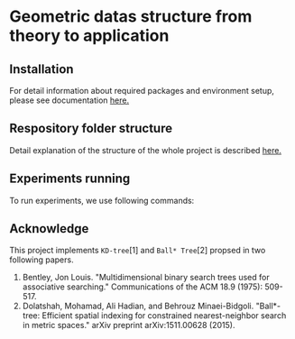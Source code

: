 # Geometric datas structure from theory to application



## Installation

For detail information about required packages and environment setup, please see documentation [here.](./document/Environment_Setup.md)

## Respository folder structure
Detail explanation of the structure of the whole project is described [here.](./document/Respository_Architecture.md)

## Experiments running

To run experiments, we use following commands:


## Acknowledge
This project implements `KD-tree`[1] and `Ball* Tree`[2] propsed in two following papers.
1. Bentley, Jon Louis. "Multidimensional binary search trees used for associative searching." Communications of the ACM 18.9 (1975): 509-517.
2. Dolatshah, Mohamad, Ali Hadian, and Behrouz Minaei-Bidgoli. "Ball*-tree: Efficient spatial indexing for constrained nearest-neighbor search in metric spaces." arXiv preprint arXiv:1511.00628 (2015).
